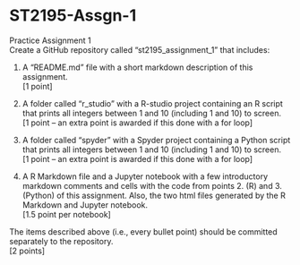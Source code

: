 # ST2195-Assgn-1
Practice Assignment 1   
Create a GitHub repository called “st2195_assignment_1” that includes: 
 
1. A “README.md” file with a short markdown description of this 
assignment.  
[1 point] 
 
2. A folder called “r_studio” with a R-studio project containing an R script 
that prints all integers between 1 and 10 (including 1 and 10) to screen.  
[1 point – an extra point is awarded if this done with a for loop] 
 
3. A folder called “spyder” with a Spyder project containing a Python script 
that prints all integers between 1 and 10 (including 1 and 10) to screen.  
[1 point – an extra point is awarded if this done with a for loop] 
 
4. A R Markdown file and a Jupyter notebook with a few introductory 
markdown comments and cells with the code from points 2. (R) and 3. 
(Python) of this assignment. Also, the two html files generated by the R 
Markdown and Jupyter notebook.  
[1.5 point per notebook] 
 
The items described above (i.e., every bullet point) should be committed 
separately to the repository.  
[2 points] 
 
